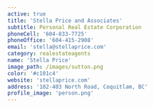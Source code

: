 ```yaml
---
active: true
title: 'Stella Price and Associates'
subtitle: Personal Real Estate Corporation
phoneCell: '604-833-7725'
phoneOffice: '604-415-2908'
email: 'stella@stellaprice.com'
category: realestateagents
name: 'Stella Price'
image_path: /images/sutton.png
color: '#c101c4'
website: 'stellaprice.com'
address: '102-403 North Road, Coquitlam, BC'
profile_image: 'person.png'
---
```

